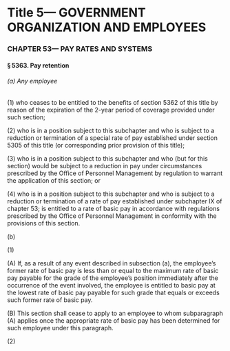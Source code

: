 
# Title 5— GOVERNMENT ORGANIZATION AND EMPLOYEES
### CHAPTER 53— PAY RATES AND SYSTEMS
#### § 5363. Pay retention
###### (a) Any employee

(1) who ceases to be entitled to the benefits of section 5362 of this title by reason of the expiration of the 2-year period of coverage provided under such section;

(2) who is in a position subject to this subchapter and who is subject to a reduction or termination of a special rate of pay established under section 5305 of this title (or corresponding prior provision of this title);

(3) who is in a position subject to this subchapter and who (but for this section) would be subject to a reduction in pay under circumstances prescribed by the Office of Personnel Management by regulation to warrant the application of this section; or

(4) who is in a position subject to this subchapter and who is subject to a reduction or termination of a rate of pay established under subchapter IX of chapter 53; is entitled to a rate of basic pay in accordance with regulations prescribed by the Office of Personnel Management in conformity with the provisions of this section.

(b)

(1)

(A) If, as a result of any event described in subsection (a), the employee’s former rate of basic pay is less than or equal to the maximum rate of basic pay payable for the grade of the employee’s position immediately after the occurrence of the event involved, the employee is entitled to basic pay at the lowest rate of basic pay payable for such grade that equals or exceeds such former rate of basic pay.

(B) This section shall cease to apply to an employee to whom subparagraph (A) applies once the appropriate rate of basic pay has been determined for such employee under this paragraph.

(2)
